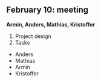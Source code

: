 ## February 10: meeting
**Armin, Anders, Mathias, Kristoffer**<br/>
1. Project design<br/>
2. Tasks
-  Anders
-  Mathias
-  Armin
-  Kristoffer

